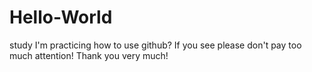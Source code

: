 # Hello-World
study
I'm practicing how to use github? If you see please don't pay too much attention! Thank you very much!
